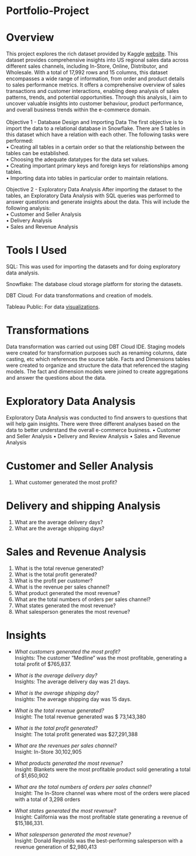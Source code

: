 # Portfolio-Project
# Overview

This project explores the rich dataset provided by Kaggle [website](https://www.kaggle.com/datasets/talhabu/us-regional-sales-data). This dataset provides comprehensive insights into US regional sales data across different sales channels, including In-Store, Online, Distributor, and Wholesale. With a total of 17,992 rows and 15 columns, this dataset encompasses a wide range of information, from order and product details to sales performance metrics. It offers a comprehensive overview of sales transactions and customer interactions, enabling deep analysis of sales patterns, trends, and potential opportunities. Through this analysis, I aim to uncover valuable insights into customer behaviour, product performance, and overall business trends within the e-commerce domain. <br />
<br />
Objective 1 - Database Design and Importing Data
The first objective is to import the data to a relational database in Snowflake. There are 5 tables in this dataset which have a relation with each other. The following tasks were performed: <br />
•	Creating all tables in a certain order so that the relationship between the tables can be established. <br />
•	Choosing the adequate datatypes for the data set values. <br />
•	Creating important primary keys and foreign keys for relationships among tables. <br />
•	Importing data into tables in particular order to maintain relations. <br />

Objective 2 - Exploratory Data Analysis
After importing the dataset to the tables, an Exploratory Data Analysis with SQL queries was performed to answer questions and generate insights about the data. This will include the following analysis: <br />
•	Customer and Seller Analysis <br />
•	Delivery Analysis <br />
•	Sales and Revenue Analysis <br />

# Tools I Used
SQL: This was used for importing the datasets and for doing exploratory data analysis. <br />

Snowflake: The database cloud storage platform for storing the datasets. <br />

DBT Cloud: For data transformations and creation of models. <br />

Tableau Public: For data [visualizations](https://public.tableau.com/app/profile/omorede.iguma/viz/USREGIONALSALESDASHBOARD_2024/Dashboard). <br />

# Transformations
Data transformation was carried out using DBT Cloud IDE. Staging models were created for transformation purposes such as renaming columns, date casting, etc which references the source table. Facts and Dimensions tables were created to organize and structure the data that referenced the staging models. The fact and dimension models were joined to create aggregations and answer the questions about the data.
# Exploratory Data Analysis
Exploratory Data Analysis was conducted to find answers to questions that will help gain insights. There were three different analyses based on the data to better understand the overall e-commerce business.
•	Customer and Seller Analysis
•	Delivery and Review Analysis
•	Sales and Revenue Analysis 
# Customer and Seller Analysis
1.	What customer generated the most profit?
# Delivery and shipping Analysis
1.	What are the average delivery days?
2.	What are the average shipping days?
# Sales and Revenue Analysis 
1.	What is the total revenue generated?
2.	What is the total profit generated?
3.	What is the profit per customer?
4.	What is the revenue per sales channel?
5.	What product generated the most revenue?
6.	What are the total numbers of orders per sales channel?
7.	What states generated the most revenue?
8.	What salesperson generates the most revenue?

# Insights
* _What customers generated the most profit?_ <br />
Insights: The customer “Medline” was the most profitable, generating a total profit of $765,837.

* _What is the average delivery day?_ <br />
Insights:	The average delivery day was 21 days.

* _What is the average shipping day?_ <br />
Insights:	The average shipping day was 15 days.

* _What is the total revenue generated?_ <br />
Insight: The total revenue generated was $ 73,143,380

* _What is the total profit generated?_ <br />
Insight: The total profit generated was $27,291,388

* _What are the revenues per sales channel?_ <br />
Insight: 
In-Store	30,102,905

* _What products generated the most revenue?_ <br />
Insight: Blankets were the most profitable product sold generating a total of	$1,650,902


* _What are the total numbers of orders per sales channel?_ <br />
Insight: The In-Store channel was where most of the orders were placed with a total of 3,298 orders

* _What states generated the most revenue?_ <br />
Insight: California was the most profitable state generating a revenue of $15,186,331.

* _What salesperson generated the most revenue?_ <br />
Insight: Donald Reynolds was the best-performing salesperson with a revenue generation of $2,980,413


